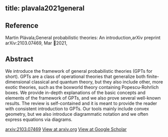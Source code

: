 title: plavala2021general
---


## Reference

Martin Plávala,General probabilistic theories: An introduction,arXiv preprint arXiv:2103.07469, Mar 2021,

## Abstract 
  We introduce the framework of general probabilistic theories (GPTs for
short). GPTs are a class of operational theories that generalize both
finite-dimensional classical and quantum theory, but they also include other,
more exotic theories, such as the boxworld theory containing Popescu-Rohrlich
boxes. We provide in-depth explanations of the basic concepts and elements of
the framework of GPTs, and we also prove several well-known results. The review
is self-contained and it is meant to provide the reader with consistent
introduction to GPTs. Our tools mainly include convex geometry, but we also
introduce diagrammatic notation and we often express equations via diagrams.

    

[arxiv:2103.07469](https://arxiv.org/abs/2103.07469)
[View at arxiv.org](https://arxiv.org/abs/2103.07469)
[View at Google Scholar](https://scholar.google.com/scholar_lookup?arxiv_id=2103.07469) 